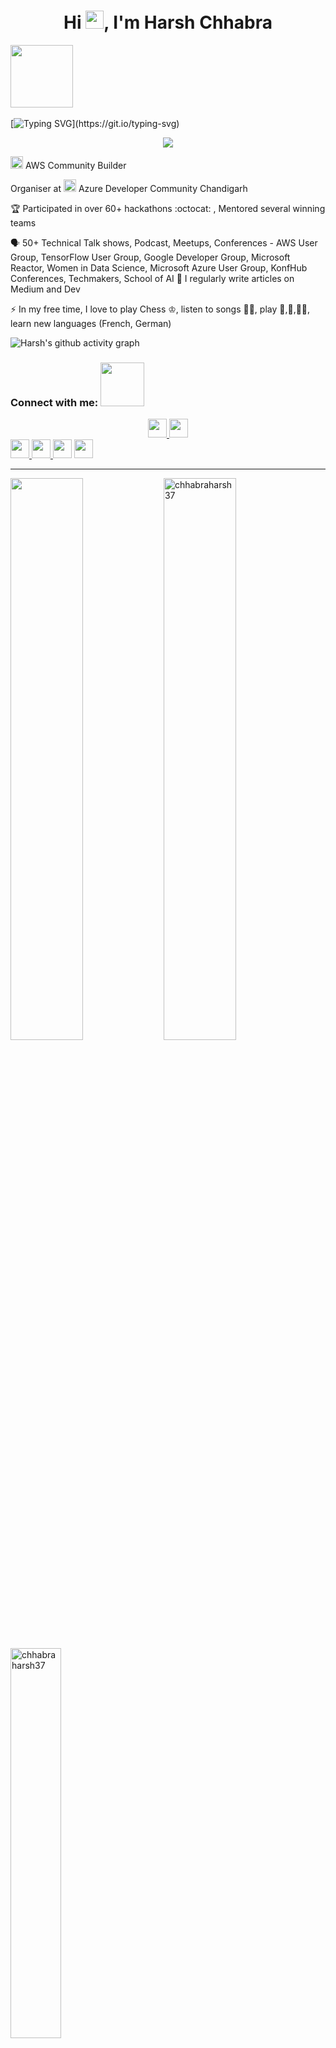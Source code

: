 <h4 align="center">
 
<h1 align="center">Hi <img src="https://github.com/TheDudeThatCode/TheDudeThatCode/blob/master/Assets/Hi.gif" width="29px"/>, I'm Harsh Chhabra </h1>
 
 
<img src="https://github.com/raghavk16/raghavk16/blob/master/octo.gif" width="100px" height="100px"></img> <br><br>
[![Typing SVG](http://readme-typing-svg.herokuapp.com?color=F71E11&lines=Just+a+codderrr%2C+love+to+do+DevREL...)](https://git.io/typing-svg)

  <p align="center" width="100%"><img src="https://user-images.githubusercontent.com/60788180/131893851-b24002a3-72be-40cf-a179-7cbdff89b087.gif"/></p>
  
 <img src="https://user-images.githubusercontent.com/60788180/130677864-6ddb2ead-aa48-473e-ba37-16d30bf180dc.jpg" height="20vh"> AWS Community Builder 
  
 Organiser at <img src="https://user-images.githubusercontent.com/60788180/134799779-419078d6-22e8-42d2-9495-af874d5418e8.png" height="20vh"> Azure Developer Community Chandigarh

🏆 Participated in over 60+ hackathons :octocat: , Mentored several winning teams

🗣️ 50+ Technical Talk shows, Podcast, Meetups, Conferences - AWS User Group, TensorFlow User Group, Google Developer Group, Microsoft Reactor, Women in Data Science, Microsoft Azure User Group, KonfHub Conferences, Techmakers, School of AI 
📝 I regularly write articles on Medium and Dev

⚡ In my free time, I love to play Chess ♔, listen to songs 🤘🏼, play 🏏,🏀,🏊‍♂️, learn new languages (French, German) </h4>



![Harsh's github activity graph](https://activity-graph.herokuapp.com/graph?username=chhabraharsh37&theme=dracula)

<h3 align="left">Connect with me: <img src='https://raw.githubusercontent.com/ShahriarShafin/ShahriarShafin/main/Assets/handshake.gif' width="70px"></h3>
<p align="left">
<div class="footer" id="top3">
  <center> 
   <a href="https://www.linkedin.com/in/harshchhabra" class="pics"><img src="https://user-images.githubusercontent.com/60788180/135883394-c050e4b5-5406-4ee0-a0f2-73ac5ee98bcc.png" height="30vh">  </a>
   <a href="https://github.com/chhabraharsh37" class="pics"> <img src="https://user-images.githubusercontent.com/60788180/135883062-eade9732-9534-4171-8525-889575870c3f.png" height="30vh"></center></a>
    <a href="https://www.twitter.com/chhabraharsh37" class="pics"><img src="https://user-images.githubusercontent.com/60788180/130677206-0f4a593f-a3a8-4d65-ab70-49c86ece5ce2.png" height="30vh">  </a>
    <a href="https://www.instagram.com/chhabraharsh37" class="pics"><img src="https://user-images.githubusercontent.com/60788180/130677056-e5bbca80-5b36-4a67-a22c-a7ed7305eddc.png" height="30vh">  </a>
   <a href="https://www.youtube.com/c/Codefloworg" class="pics"><img src="https://user-images.githubusercontent.com/60788180/135883303-359d5809-e6cc-464f-8a72-7fd8fe678a0e.png" height="30vh"></a>
     <a href="https://mail.google.com/mail/?view=cm&fs=1&tf=1&to=chhabraharsh37@gmail.com" class="pics"><img src="https://user-images.githubusercontent.com/60788180/135883777-873f068c-607a-43f9-9ce6-f16a530bd377.png" height="30vh"></a>
  
  </div>
</p>

<hr/>
<img align="left" width="48%" src='https://github-readme-stats.vercel.app/api?username=chhabraharsh37&show_icons=true&theme=radical&count_private=true'/>
</p>
<img align="center" width="48%" src="https://github-readme-streak-stats.herokuapp.com/?user=chhabraharsh37&count_private=true&theme=radical" alt="chhabraharsh37" />
 <img align="center" width="40%" src="https://github-readme-stats.vercel.app/api/top-langs/?username=chhabraharsh37&count_private=true&theme=radical&layout=compact" alt="chhabraharsh37" />
 
<p align="center"> 
 
 
---
<div align="center">
  <h4>🏆 Github Profile Trophies</h4>
  <a href="https://github.com/ryo-ma/github-profile-trophy">
   <img src="https://github-profile-trophy.vercel.app/?username=chhabraharsh37&theme=monokai&row=1&no-frame=true&no-bg=true/">
  </a>
</div>


 
